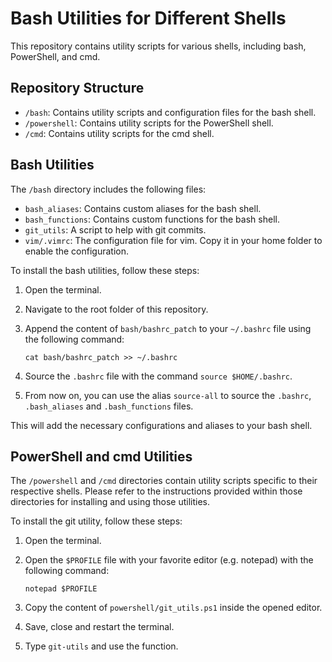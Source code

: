 # Bash Utilities for Different Shells

This repository contains utility scripts for various shells, including bash, PowerShell, and cmd.

## Repository Structure

- `/bash`: Contains utility scripts and configuration files for the bash shell.
- `/powershell`: Contains utility scripts for the PowerShell shell.
- `/cmd`: Contains utility scripts for the cmd shell.

## Bash Utilities

The `/bash` directory includes the following files:

- `bash_aliases`: Contains custom aliases for the bash shell.
- `bash_functions`: Contains custom functions for the bash shell.
- `git_utils`: A script to help with git commits.
- `vim/.vimrc`: The configuration file for vim. Copy it in your home folder to enable the configuration.

To install the bash utilities, follow these steps:

1. Open the terminal.
2. Navigate to the root folder of this repository.
3. Append the content of `bash/bashrc_patch` to your `~/.bashrc` file using the following command:

   ```
   cat bash/bashrc_patch >> ~/.bashrc
   ```
4. Source the `.bashrc` file with the command `source $HOME/.bashrc`.
5. From now on, you can use the alias `source-all` to source the `.bashrc`, `.bash_aliases` and `.bash_functions` files.

This will add the necessary configurations and aliases to your bash shell.

## PowerShell and cmd Utilities

The `/powershell` and `/cmd` directories contain utility scripts specific to their respective shells. Please refer to the instructions provided within those directories for installing and using those utilities.

To install the git utility, follow these steps:

1. Open the terminal.
2. Open the `$PROFILE` file with your favorite editor (e.g. notepad) with the following command: 

   ```
   notepad $PROFILE
   ```

3. Copy the content of `powershell/git_utils.ps1` inside the opened editor.
4. Save, close and restart the terminal.
5. Type `git-utils` and use the function.